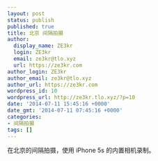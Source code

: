 ```yaml
---
layout: post
status: publish
published: true
title: 北京 间隔拍摄
author:
  display_name: ZE3kr
  login: ZE3kr
  email: ze3kr@tlo.xyz
  url: https://ze3kr.com
author_login: ZE3kr
author_email: ze3kr@tlo.xyz
author_url: https://ze3kr.com
wordpress_id: 10
wordpress_url: http://ze3kr.tlo.xyz/?p=10
date: '2014-07-11 15:45:16 +0000'
date_gmt: '2014-07-11 07:45:16 +0000'
categories:
- 间隔拍摄
tags: []
---
```

<p>在北京的间隔拍摄，使用 iPhone 5s 的内置相机录制。</p>
